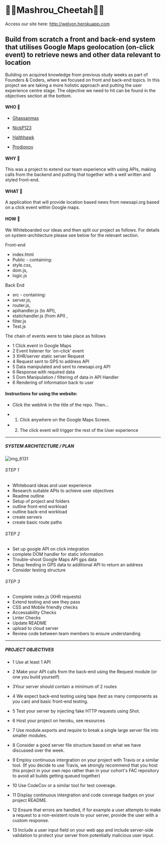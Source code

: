 # :confetti_ball::confetti_ball:Mashrou_Cheetah:confetti_ball::confetti_ball:

Access our site here: http://welvon.herokuapp.com

## Build from scratch a front and back-end system that utilises Google Maps geolocation (on-click event) to retrieve news and other data relevant to location

Building on acquired knowledge from previous study weeks as part of Founders & Coders, where we focused on front and back-end topics. In this project we are taking a more holistic approach and putting the user experience centre stage. The objective we need to hit can be found in the objectives section at the bottom.


#### WHO :busts_in_silhouette:
 - <a href= "https://github.com/ghassanmas/ghassanmas.github.io">Ghassanmas</a>

 - <a href=
 "https://github.com/NickP123">NickP123</a>

 - <a href= "https://github.com/haithhawk/">Haithhawk</a>

 - <a href= "https://github.com/prodionov/prodionov.github.io">Prodionov</a>



#### WHY :key:

This was a project to extend our team experience with using APIs, making calls from the backend and putting that together with a well written and styled front-end.


#### WHAT	:loudspeaker:
A application that will provide location based news from newsapi.org based on a click event within Google maps.

#### HOW :wrench:
We Whiteboarded our ideas and then split our project as follows. For details on system-architecture please see below for the relevant section.

Front-end
- index.html
- Public - containing:
- style.css,
- dom.js,
- logic.js

Back End
- src - containing:
- server.js,
- router.js,
- apihandler.js (to API),
- statichandler.js (from API) ,
- filter.js
- Test.js

The chain of events were to take place as follows

- 1 Click event in Google Maps
- 2 Event listener for 'on-click' event
- 3 XHR/server static server Request
- 4 Request sent to GPS to address API
- 5 Data manipulated and sent to newsapi.org API
- 6 Response with required data
- 5 Dom Manipulation / filtering of data in API Handler
- 6 Rendering of information back to user

#### Instructions for using the website:
- Click the weblink in the title of the repo. Then...

- 1) Click anywhere on the Google Maps Screen.
- 2) The click event will trigger the rest of the User experience


----------------------------------


##### SYSTEM ARCHITECTURE / PLAN

![img_6131](https://user-images.githubusercontent.com/25667270/33375234-f0b7b202-d511-11e7-9210-2910ec98566d.jpg)


###### STEP 1
- Whiteboard ideas and user experience
- Research suitable APIs to achieve user objectives
- Readme outline
- Setup of project and folders
- outline front-end workload
- outline back-end workload
- create servers
- create basic route paths

###### STEP 2
- Set up google API on click integration
- complete DOM handler for static information
- Trouble-shoot Google Maps API gps data
- Setup feeding in GPS data to additional API to return an address
- Consider testing structure

###### STEP 3
- Complete index.js (XHR requests)
- Extend testing and see they pass
- CSS and Mobile friendly checks
- Accessability Checks
- Linter Checks 
- Update README
- upload to cloud server
- Review code between team members to ensure understanding

----------------------------------
##### PROJECT OBJECTIVES

- 1 Use at least 1 API

- 2 Make your API calls from the back-end using the Request module (or one you build yourself)

- 3Your server should contain a minimum of 2 routes

- 4 We expect back-end testing using tape (test as many components as you can) and basic front-end testing.

- 5 Test your server by injecting fake HTTP requests using Shot.

- 6 Host your project on heroku, see resources

- 7 Use module.exports and require to break a single large server file into smaller modules.

- 8 Consider a good server file structure based on what we have discussed over the week.

- 9 Employ continuous intergration on your project with Travis or a similar tool. (If you decide to use Travis, we strongly recommend that you host this project in your own repo rather than in your cohort's FAC repository to avoid all builds getting queued together)

- 10 Use CodeCov or a similar tool for test coverage.

- 11 Display continuous intergration and code coverage badges on your project README.

- 12 Ensure that errors are handled, if for example a user attempts to make a request to a non-existent route to your server, provide the user with a custom response.

- 13 Include a user input field on your web app and include server-side validation to protect your server from potentially malicious user input.
